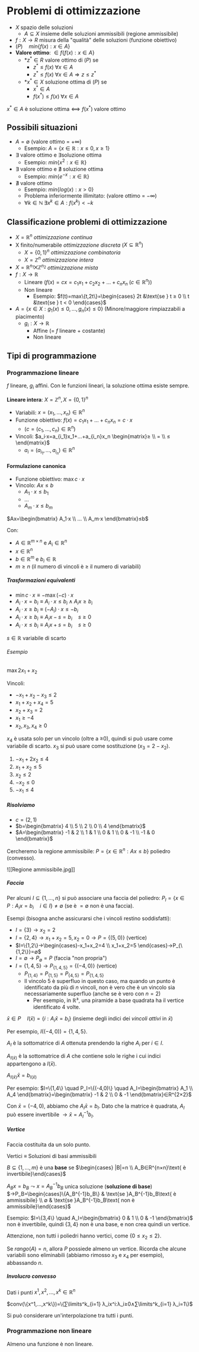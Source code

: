 # Problemi di ottimizzazione

- $X$ spazio delle soluzioni
	- $A ⊆ X$ insieme delle soluzioni ammissibili (regione ammissibile)
- $f:X → R$ misura della "qualità" delle soluzioni (funzione obiettivo)
- $(P) \quad min\{f(x):x ∈ A\}$
- **Valore ottimo**: $∈f\{f(x):x ∈ A\}$
	* *$z^* ∈ R$ valore ottimo di $(P)$ se
		- $z^* ≤ f(x) \; ∀x ∈ A$
		- $z^* ≤ f(x) \; ∀x ∈ A ⇒ z ≤ z^*$
	* *$x^* ∈ X$ soluzione ottima di $(P)$ se
		- $x^* ∈ A$
		- $f(x^*) ≤ f(x) \; ∀x ∈ A$

$x^* ∈ A \text{ è soluzione ottima} ⟺ f(x^*) \; \text{valore ottimo}$

## Possibili situazioni

- $A = ∅$ (valore ottimo = +∞)
	- Esempio: $A=\{x ∈ ℝ: x ≤ 0, x ≥ 1\}$
- ∃ valore ottimo e ∃soluzione ottima
	- Esempio: $min\{x^2: x ∈ ℝ\}$
- ∃ valore ottimo e ∄ soluzione ottima
	- Esempio: $min\{e^{-x}: x ∈ ℝ\}$
- ∄ valore ottimo
	- Esempio: $min\{log(x): x > 0\}$
	- Problema inferiormente illimitato: (valore ottimo = −∞)
	- $∀k ∈ ℕ \; ∃ x^k ∈ A : f(x^k) < -k$

## Classificazione problemi di ottimizzazione

- $X= ℝ^n$ *ottimizzazione continua*
- X finito/numerabile *ottimizzazione discreta* ($X ⊆ ℝ^n$)
	- $X=\{0,1\}^n$ *ottimizzazione combinatoria*
	- $X= ℤ^n$ *ottimizzazione intera*
- $X= ℝ^{n_1} ⨉ ℤ^{n_2}$ *ottimizzazione mista*
- $f: X → ℝ$
	- Lineare ($f(x)=cx=c_1x_1+c_2x_2+…+c_nx_n \; (c ∈ ℝ^n))$
	- Non lineare
		- Esempio: $f(t)=max\{t,2t\}=\begin{cases} 2t &\text{se } t ≥ 0 \\ t &\text{se } t < 0 \end{cases}$
- $A=\{x ∈ X : g_1(x) ≤ 0,…,g_n(x) ≤ 0\}$ (Minore/maggiore rimpiazzabili a piacimento)
	- $g_i:X → ℝ$
		- Affine (= $f$ lineare + costante)
		- Non lineare

## Tipi di programmazione

### Programmazione lineare

$f$ lineare, $g_i$ affini. Con le funzioni lineari, la soluzione ottima esiste sempre.

**Lineare intera**: $X= ℤ^n, X=\{0,1\}^n$

- Variabili: $x=(x_1,…,x_n)∈ℝ^n$
- Funzione obiettivo: $f(x)=c_1x_1+…+c_nx_n=c·x$
	- ($c=(c_1,…,c_n)∈ℝ^n$)
- Vincoli: $a_i·x=a_{i_1}x_1+…+a_{i_n}x_n \begin{matrix}≥ \\ = \\ ≤ \end{matrix}$
	- $a_i=(a_{i_1},…,a_{i_n})∈ℝ^n$

#### Formulazione canonica

- Funzione obiettivo: $\max c·x$
- Vincolo: $Ax≤b$
	- $A_1·x≤b_1$
	- …
	- $A_m·x≤b_m$

$Ax=\begin{bmatrix} A_1·x \\ … \\ A_m·x \end{bmatrix}≤b$

Con:
- $A∈ℝ^{m×n}$ e $A_i∈ℝ^n$
- $x∈ℝ^n$
- $b∈ℝ^m$ e $b_i∈ℝ$
- $m≥n$ (il numero di vincoli è ≥ il numero di variabili)

##### Trasformazioni equivalenti

- $\min c·x≡-\max(-c)·x$
- $A_i·x=b_i≡A_i·x≤b_i∧A_ix≥b_i$
- $A_i·x≥b_i≡(-A_i)·x≤-b_i$
- $A_i·x≥b_i≡A_ix-s=b_i\quad s≥0$
- $A_i·x≤b_i≡A_ix+s=b_i\quad s≥0$

$s∈ℝ$ variabile di scarto

###### Esempio

$\max 2x_1+x_2$

Vincoli:
- $-x_1+x_2-x_3≤2$
- $x_1+x_2+x_4=5$
- $x_2+x_3=2$
- $x_1≥-4$
- $x_2,x_3,x_4≥0$

$x_4$ è usata solo per un vincolo (oltre a ≥0), quindi si può usare come variabile di scarto. $x_3$ si può usare come sostituzione ($x_3=2-x_2$).

1. $-x_1+2x_2≤4$
2. $x_1+x_2≤5$
3. $x_2≤2$
4. $-x_2≤0$
5. $-x_1≤4$

##### Risolviamo

- $c=(2,1)$
- $b=\begin{bmatrix} 4 \\ 5 \\ 2 \\ 0 \\ 4 \end{bmatrix}$
- $A=\begin{bmatrix} -1 & 2 \\ 1 & 1 \\ 0 & 1 \\ 0 & -1 \\ -1 & 0 \end{bmatrix}$

Cercheremo la regione ammissibile: $P=\{x∈ℝ^n:Ax≤b\}$ poliedro (convesso).

![[Regione ammissibile.jpg]]

##### Faccia

Per alcuni $I⊆\{1,…,n\}$ si può associare una faccia del poliedro: $P_I=\{x∈P:A_ix=b_i \quad i∈I\}≠ ∅$ (se è $=∅$ non è una faccia).

Esempi (bisogna anche assicurarsi che i vincoli restino soddisfatti):
- $I=\{3\}→x_2=2$
- $I=\{2,4\}→x_1+x_2=5,x_2=0→P=\{(5,0)\}$ (vertice)
- $I=\{1,2\}→\begin{cases}-x_1+x_2=4 \\ x_1+x_2=5 \end{cases}→P_{\{1,2\}}=∅$
- $I=∅→P_∅=P$ (faccia "non propria")
- $I=\{1,4,5\}→P_{\{1,4,5\}}=\{(-4,0)\}$ (vertice)
	- $P_{\{1,4\}}=P_{\{1,5\}}=P_{\{4,5\}}=P_{\{1,4,5\}}$
	- Il vincolo 5 è superfluo in questo caso, ma quando un punto è identificato da più di $n$ vincoli, non è vero che è un vincolo sia necessariamente superfluo (anche se è vero con $n=2$)
		- Per esempio, in ℝ³, una piramide a base quadrata ha il vertice identificato 4 volte.

$\bar{x}∈P\quad I(\bar{x})=\{i:A_i\bar{x}=b_i\}$ (insieme degli indici dei *vincoli attivi* in $\bar{x}$)

Per esempio, $I((-4,0))=\{1,4,5\}$.

$A_I$ è la sottomatrice di $A$ ottenuta prendendo la righe $A_i$ per $i∈I$.

$A_{I(\bar{x})}$ è la sottomatrice di $A$ che contiene solo le righe i cui indici appartengono a $I(\bar{x})$.

$A_{I(\bar{x})}\bar{x}=b_{I(\bar{x})}$

Per esempio: $I=\{1,4\} \quad P_I=\{(-4,0)\} \quad A_I=\begin{bmatrix} A_1 \\ A_4 \end{bmatrix}=\begin{bmatrix} -1 & 2 \\ 0 & -1 \end{bmatrix}∈R^{2×2}$

Con $\bar{x}=(-4,0)$, abbiamo che $A_I\bar{x}=b_I$. Dato che la matrice è quadrata, $A_I$ può essere invertibile $→\bar{x}=A_I^{-1}b_I$.

##### Vertice

Faccia costituita da un solo punto.

Vertici ≡ Soluzioni di basi ammissibili

$B⊆\{1,…,m\}$ è una **base** se $\begin{cases} |B|=n \\ A_B∈R^{n×n}\text{ è invertibile}\end{cases}$

$A_Bx=b_B⤳x=A_B^{-1}b_B$ unica soluzione (**soluzione di base**) $→P_B=\begin{cases}\{A_B^{-1}b_B\} & \text{se }A_B^{-1}b_B\text{ è ammissibile} \\ ∅ & \text{se }A_B^{-1}b_B\text{ non è ammissibile}\end{cases}$

Esempio: $I=\{3,4\} \quad A_I=\begin{bmatrix} 0 & 1 \\ 0 & -1 \end{bmatrix}$ non è invertibile, quindi $\{3,4\}$ non è una base, e non crea quindi un vertice.

Attenzione, non tutti i poliedri hanno vertici, come $\{0≤x_2≤2\}$.

Se $rango(A)=n$, allora $P$ possiede almeno un vertice. Ricorda che alcune variabili sono eliminabili (abbiamo rimosso $x_3$ e $x_4$ per esempio), abbassando $n$.

##### Involucro convesso

Dati i punti $x^1,x^2,…,x^k∈ℝ^n$

$conv(\{x^1,...,x^k\})=\{∑\limits^k_{i=1} λ_ix^i:λ_i≥0∧∑\limits^k_{i=1} λ_i=1\}$

Si può considerare un'interpolazione tra tutti i punti.

### Programmazione non lineare

Almeno una funzione è non lineare.
